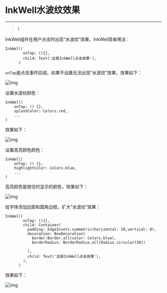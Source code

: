 # InkWell水波纹效果
___



> 1

InkWell组件在用户点击时出现“水波纹”效果，InkWell简单用法：

```
InkWell(
        onTap: (){},
        child: Text('这是InkWell点击效果'),
      )
```

`onTap`是点击事件回调，如果不设置无法出现“水波纹”效果，效果如下：

![img](http://img3.sycdn.imooc.com/5e566e3c0001656a02580086.jpg)

设置水波纹颜色：

```
InkWell(
	onTap: () {},
	splashColor: Colors.red,
	...
)
```

效果如下：

![img](http://img4.sycdn.imooc.com/5e566e3c0001555c03440093.jpg)

设置高亮颜色颜色：

```
InkWell(
	onTap: () {},
	highlightColor: Colors.blue,
	...
)
```

高亮颜色是按住时显示的颜色，效果如下：

![img](http://img1.sycdn.imooc.com/5e566e3d0001b68703270075.jpg)

给字体添加边距和圆角边框，扩大“水波纹”效果：

```
InkWell(
        onTap: (){},
        child: Container(
          padding: EdgeInsets.symmetric(horizontal: 20,vertical: 8),
          decoration: BoxDecoration(
            border:Border.all(color: Colors.blue),
            borderRadius: BorderRadius.all(Radius.circular(30))
                
          ),
          child: Text('这是InkWell点击效果'),
        ),
      )
```

效果如下：

![img](http://img2.sycdn.imooc.com/5e566e3d0001116703480096.jpg)







